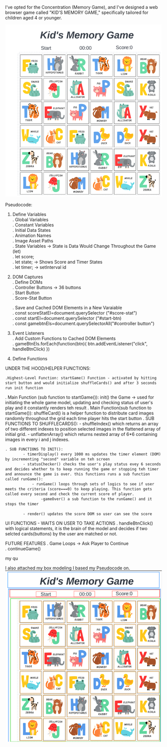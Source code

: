 

I've opted for the Concentration (Memory Game), and I've designed a web browser game called "KID'S MEMORY GAME," specifically tailored for children aged 4 or younger.

![Alt text](./images/Project%20Wireframe.jpeg)

Pseudocode:

1. Define Variables  
    . Global Variables  
    . Constant Variables  
    . Initial Data States  
    . Animation Names  
    . Image Asset Paths  
    . State Variables -> State is Data Would Change Throughout the Game (let)  
    . let score;  
    . let state; -> Shows Score and Timer States  
    . let timer; -> setInterval id

2. DOM Captures  
    . Define DOMs  
    . Controller Buttons -> 36 buttons  
    . Start Button  
    . Score-Stat Button

   . Save and Cached DOM Elements in a New Varaiable  
    . const scoreStatEl=document.querySelector ("#score-stat")  
    . const startEl=document.querySelector ("#start-btn)  
    . const gamebtnEls=document.querySelectorAll("#controller button")

3. Event Listeners  
   . Add Custom Functions to Cached DOM Elements  
    . gameBtnEls.forEach(function(btn){
   btn.addEventListener("click", handleBtnClick)
   })

4. Define Functions  

UNDER THE HOOD/HELPER FUNCTIONS:

    .Highest-Level Function: startGame() Function - activated by hitting start button and would initialize shuffleCards() and after 3 seconds run init function
   . Main Function (sub function to startGame()): init() the Game -> used for initiating the whole game model, updating and checking status of user's play and it constantly renders teh result
    . Main Function(sub function to startGame()): shuffleCard() is a helper function to distribute card images randomly throughout the grid each time player hits the start button
    . SUB FUNCTIONS TO SHUFFLECARDS():
            - shuffleIndex() which returns an array of two different indexes to position selected images in the flattened array of initial grid.
            - unflattenArray() which returns nested array of 6*6 containing images in every i and j indexes.

    . SUB FUNCTIONS TO INIT():
            - timerDisplay() every 1000 ms updates the timer element (DOM) by incrementing "second" variable on teh screen
            - statusChecker() checks the user's play status evey 6 seconds and decides whether to to keep running the game or stopping teh timer and announce the game is over. this functions runs a sub function called runGame():
                - runGame() loops through sets of logics to see if user meets the criteria (score===0) to keep playing. This function gets called every second and check the current score of player.
                    -gameOver() a sub function to the runGame() and it stops the timer

            - render() updates the score DOM so user can see the score 



UI FUNCTIONS - WAITS ON USER TO TAKE ACTIONS
    . handleBtnClick() with logical statements, it is the brain of the model and decides if two selcted cards(buttons) by the user are matched or not.



FUTURE FEATURES
. Game Loops -> Ask Player to Continue  
    . continueGame()

my qu

I also attached my box modeling I based my Pseudocode on.
![Alt text](./images/BOXING%20MODEL.png)


